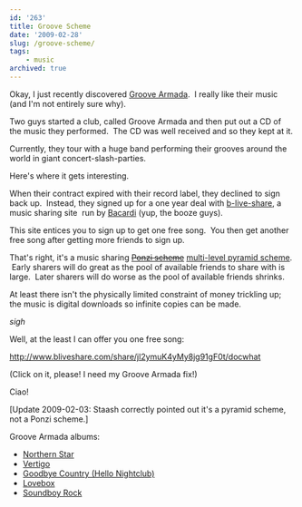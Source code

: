 ```yaml
---
id: '263'
title: Groove Scheme
date: '2009-02-28'
slug: /groove-scheme/
tags:
    - music
archived: true
---
```


Okay, I just recently discovered
[Groove Armada](http://www.groovearmada.com/ 'Groove Armada home page').  I
really like their music (and I'm not entirely sure why).

Two guys started a club, called Groove Armada and then put out a CD of the
music they performed.  The CD was well received and so they kept at it.

Currently, they tour with a huge band performing their grooves around the
world in giant concert-slash-parties.

Here's where it gets interesting.<!-- more -->

When their contract expired with their record label, they declined to sign
back up.  Instead, they signed up for a one year deal with
[b-live-share](http://www.bliveshare.com/share/jl2ymuK4yMy8jg91gF0t/docwhat),
a music sharing site  run by [Bacardi](http://www.bacardi.com/) (yup, the
booze guys).

This site entices you to sign up to get one free song.  You then get another
free song after getting more friends to sign up.

That's right, it's a music sharing
[~~Ponzi scheme~~](http://en.wikipedia.org/wiki/Ponzi_scheme) [multi-level pyramid scheme](http://en.wikipedia.org/wiki/Multilevel_pyramid_scheme).
 Early sharers will do great as the pool of available friends to share with is
large.  Later sharers will do worse as the pool of available friends shrinks.

At least there isn't the physically limited constraint of money trickling up;
the music is digital downloads so infinite copies can be made.

_sigh_

Well, at the least I can offer you one free song:

<http://www.bliveshare.com/share/jl2ymuK4yMy8jg91gF0t/docwhat>

(Click on it, please! I need my Groove Armada fix!)

Ciao!

\[Update 2009-02-03: Staash correctly pointed out it's a pyramid scheme, not a
Ponzi scheme.\]

Groove Armada albums:

-   [Northern Star](http://www.amazon.com/Northern-Star-Groove-Armada/dp/B00003ZKTA%3FSubscriptionId%3D02E5W5871AJF7PMMMS82%26tag%3Dws%26linkCode%3Dxm2%26camp%3D2025%26creative%3D165953%26creativeASIN%3DB00003ZKTA)
-   [Vertigo](http://www.amazon.com/Vertigo-Groove-Armada/dp/B00004KD1L%3FSubscriptionId%3D02E5W5871AJF7PMMMS82%26tag%3Dws%26linkCode%3Dxm2%26camp%3D2025%26creative%3D165953%26creativeASIN%3DB00004KD1L)
-   [Goodbye Country (Hello Nightclub)](http://www.amazon.com/Goodbye-Country-Nightclub-Groove-Armada/dp/B00005NNQO%3FSubscriptionId%3D02E5W5871AJF7PMMMS82%26tag%3Dws%26linkCode%3Dxm2%26camp%3D2025%26creative%3D165953%26creativeASIN%3DB00005NNQO)
-   [Lovebox](http://www.amazon.com/Lovebox-Groove-Armada/dp/B00007JMFF%3FSubscriptionId%3D02E5W5871AJF7PMMMS82%26tag%3Dws%26linkCode%3Dxm2%26camp%3D2025%26creative%3D165953%26creativeASIN%3DB00007JMFF)
-   [Soundboy Rock](http://www.amazon.com/Soundboy-Rock-Groove-Armada/dp/B000NJLQVA%3FSubscriptionId%3D02E5W5871AJF7PMMMS82%26tag%3Dws%26linkCode%3Dxm2%26camp%3D2025%26creative%3D165953%26creativeASIN%3DB000NJLQVA)
